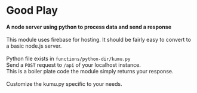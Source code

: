 # Good Play

<b> A node server using python to process data and send a response </b><br /><br />
This module uses firebase for hosting.
It should be fairly easy to convert to a basic node.js server.<br /><br />
Python file exists in <code>functions/python-dir/kumu.py</code><br />
Send a <code>POST</code> request to <code>/api</code> of your localhost instance.<br />
This is a boiler plate code the module simply returns your response.<br /><br />
Customize the kumu.py specific to your needs. 
